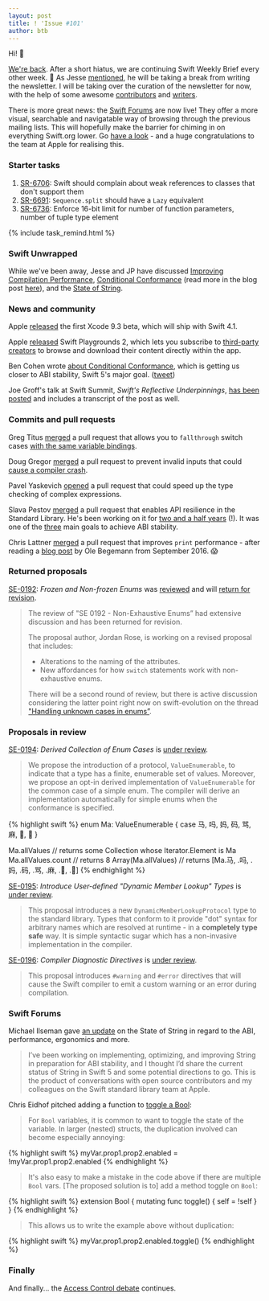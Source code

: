 ```yaml
---
layout: post
title: ! 'Issue #101'
author: btb
---
```


Hi! 👋

[We're back](https://basthomas.github.io/curating-swift-weekly). After a short hiatus, we are continuing Swift Weekly Brief every other week. 🎉
As Jesse [mentioned](https://www.jessesquires.com/blog/swift-weekly-brief-hiatus/), he will be taking a break from writing the newsletter. I will be taking over the curation of the newsletter for now, with the help of some awesome [contributors](https://github.com/SwiftWeekly/swiftweekly.github.io/graphs/contributors) and [writers](https://swiftweekly.github.io/authors/).

There is more great news: the [Swift Forums](https://forums.swift.org/t/welcome-to-the-swift-forums/8) are now live! They offer a more visual, searchable and navigatable way of browsing through the previous mailing lists. This will hopefully make the barrier for chiming in on everything Swift.org lower. Go [have a look](https://forums.swift.org) - and a huge congratulations to the team at Apple for realising this.

<!--excerpt-->

### Starter tasks

1. [SR-6706](https://bugs.swift.org/browse/SR-6706): Swift should complain about weak references to classes that don't support them
2. [SR-6691](https://bugs.swift.org/browse/SR-6691): `Sequence.split` should have a `Lazy` equivalent
3. [SR-6736](https://bugs.swift.org/browse/SR-6736): Enforce 16-bit limit for number of function parameters, number of tuple type element

{% include task_remind.html %}

### Swift Unwrapped

While we've been away, Jesse and JP have discussed [Improving Compilation Performance](https://spec.fm/podcasts/swift-unwrapped/100849), [Conditional Conformance](https://spec.fm/podcasts/swift-unwrapped/105029) (read more in the blog post [here](https://swift.org/blog/conditional-conformance/)), and the [State of String](https://spec.fm/podcasts/swift-unwrapped/105667).

### News and community

Apple [released](https://download.developer.apple.com/Developer_Tools/Xcode_9.3_beta/Release_Notes_for_Xcode_9.3_beta.pdf) the first Xcode 9.3 beta, which will ship with Swift 4.1.

Apple [released](https://developer.apple.com/news/?id=01242018a) Swift Playgrounds 2, which lets you subscribe to [third-party creators](https://developer.apple.com/swift-playgrounds/subscriptions/#gallery) to browse and download their content directly within the app.

Ben Cohen wrote [about Conditional Conformance](https://swift.org/blog/conditional-conformance/), which is getting us closer to ABI stability, Swift 5's major goal. ([tweet](https://twitter.com/AirspeedSwift/status/950446966126751744))

Joe Groff's talk at Swift Summit, *Swift's Reflective Underpinnings*, [has been posted](https://www.skilled.io/u/swiftsummit/swift-s-reflective-underpinnings-joe-groff) and includes a transcript of the post as well.

### Commits and pull requests

Greg Titus [merged](https://github.com/apple/swift/pull/14041) a pull request that allows you to `fallthrough` switch cases [with the same variable bindings](https://twitter.com/jckarter/status/955644985306619905).

Doug Gregor [merged](https://github.com/apple/swift/pull/14102) a pull request to prevent invalid inputs that could [cause a compiler crash](https://bugs.swift.org/browse/SR-6797).

Pavel Yaskevich [opened](https://github.com/apple/swift/pull/13986) a pull request that could speed up the type checking of complex expressions.

Slava Pestov [merged](https://github.com/apple/swift/pull/13573) a pull request that enables API resilience in the Standard Library. He's been working on it for [two and a half years](https://twitter.com/slava_pestov/status/953897806040674304) (!). It was one of the [three](https://github.com/apple/swift-evolution#primary-focus-abi-stability) main goals to achieve ABI stability.

Chris Lattner [merged](https://github.com/apple/swift/pull/14076) a pull request that improves `print` performance - after reading a [blog post](https://oleb.net/blog/2016/09/playground-print-hook/) by Ole Begemann from September 2016. 😱

### Returned proposals

[SE-0192](https://github.com/apple/swift-evolution/blob/master/proposals/0192-non-exhaustive-enums.md): *Frozen and Non-frozen Enums* was [reviewed](https://forums.swift.org/t/review-se-0192-non-exhaustive-enums/7291) and will [return for revision](https://forums.swift.org/t/review-returned-for-revision-se-0192-non-exhaustive-enums/7423).

> The review of "SE 0192 - Non-Exhaustive Enums” had extensive discussion and has been returned for revision.
>
> The proposal author, Jordan Rose, is working on a revised proposal that includes:
> 
> - Alterations to the naming of the attributes.
> - New affordances for how `switch` statements work with non-exhaustive enums.
> 
> There will be a second round of review, but there is active discussion considering the latter point right now on swift-evolution on the thread ["Handling unknown cases in enums”](https://forums.swift.org/t/handling-unknown-cases-in-enums-re-se-0192/7388).

### Proposals in review

[SE-0194](https://github.com/apple/swift-evolution/blob/master/proposals/0194-derived-collection-of-enum-cases.md): *Derived Collection of Enum Cases* is [under review](https://forums.swift.org/t/review-se-0194-derived-collection-of-enum-cases/7377).

> We propose the introduction of a protocol, `ValueEnumerable`, to indicate that a type has a finite, enumerable set of values. Moreover, we propose an opt-in derived implementation of `ValueEnumerable` for the common case of a simple enum.
> The compiler will derive an implementation automatically for simple enums when the conformance is specified.

{% highlight swift %} 
enum Ma: ValueEnumerable { case 马, 吗, 妈, 码, 骂, 麻, 🐎, 🐴 }

Ma.allValues         // returns some Collection whose Iterator.Element is Ma
Ma.allValues.count   // returns 8
Array(Ma.allValues)  // returns [Ma.马, .吗, .妈, .码, .骂, .麻, .🐎, .🐴]
{% endhighlight %}


[SE-0195](https://github.com/apple/swift-evolution/blob/master/proposals/0195-dynamic-member-lookup.md): *Introduce User-defined "Dynamic Member Lookup" Types* is [under review](https://forums.swift.org/t/se-0195-introduce-user-defined-dynamic-member-lookup-types/8658).

> This proposal introduces a new `DynamicMemberLookupProtocol` type to the standard library. Types that conform to it provide "dot" syntax for arbitrary names which are resolved at runtime - in a **completely type safe** way. It is simple syntactic sugar which has a non-invasive implementation in the compiler.

[SE-0196](https://github.com/apple/swift-evolution/blob/master/proposals/0196-diagnostic-directives.md): *Compiler Diagnostic Directives* is [under review](https://forums.swift.org/t/se-0196-compiler-diagnostic-directives/8734).

> This proposal introduces `#warning` and `#error` directives that will cause the Swift compiler to emit a custom warning or an error during compilation.

### Swift Forums

Michael Ilseman gave [an update](https://forums.swift.org/t/state-of-string-abi-performance-ergonomics-and-you/7397) on the State of String in regard to the ABI, performance, ergonomics and more.

> I’ve been working on implementing, optimizing, and improving String in preparation for ABI stability, and I thought I’d share the current status of String in Swift 5 and some potential directions to go. This is the product of conversations with open source contributors and my colleagues on the Swift standard library team at Apple.

Chris Eidhof pitched adding a function to [toggle a Bool](https://forums.swift.org/t/pitch-adding-toggle-to-bool/7414):

> For `Bool` variables, it is common to want to toggle the state of the variable. In larger (nested) structs, the duplication involved can become especially annoying:

{% highlight swift %} 
myVar.prop1.prop2.enabled = !myVar.prop1.prop2.enabled
{% endhighlight %}

> It's also easy to make a mistake in the code above if there are multiple `Bool` vars.
> [The proposed solution is to] add a method toggle on `Bool`:

{% highlight swift %} 
extension Bool {
    mutating func toggle() {
        self = !self
    }
}
{% endhighlight %}

> This allows us to write the example above without duplication:

{% highlight swift %} 
myVar.prop1.prop2.enabled.toggle()
{% endhighlight %}

### Finally

And finally... the [Access Control debate](https://twitter.com/jckarter/status/955931838320492544) continues.
